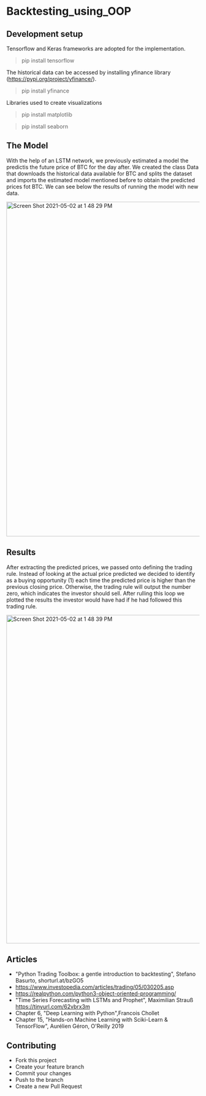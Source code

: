 # Backtesting_using_OOP

## Development setup

Tensorflow and Keras frameworks are adopted for the implementation.

> pip install tensorflow

The historical data can be accessed by installing yfinance library (https://pypi.org/project/yfinance/).

> pip install yfinance

Libraries used to create visualizations

> pip install matplotlib

> pip install seaborn

## The Model

With the help of an LSTM network, we previously estimated a model the predictis the future price of BTC for the day after. We created the class Data that downloads the historical data available for BTC and splits the dataset and imports the estimated model mentioned before to obtain the predicted prices fot BTC. We can see below the results of running the model with new data.

<img width="873" alt="Screen Shot 2021-05-02 at 1 48 29 PM" src="https://user-images.githubusercontent.com/34326154/116821299-b73e1f80-ab4f-11eb-8749-076239e69570.png">

## Results

After extracting the predicted prices, we passed onto defining the trading rule. Instead of looking at the actual price predicted we decided to identify as a buying opportunity (1) each time the predicted price is higher than the previous closing price. Otherwise, the trading rule will output the number zero, which indicates the investor should sell. After rulling this loop we plotted the results the investor would have had if he had followed this trading rule.

<img width="857" alt="Screen Shot 2021-05-02 at 1 48 39 PM" src="https://user-images.githubusercontent.com/34326154/116821312-c45b0e80-ab4f-11eb-8f37-b5ba45eade6a.png">


## Articles

- "Python Trading Toolbox: a gentle introduction to backtesting", Stefano Basurto, shorturl.at/bzGO5
- https://www.investopedia.com/articles/trading/05/030205.asp
- https://realpython.com/python3-object-oriented-programming/
- "Time Series Forecasting with LSTMs and Prophet", Maximilian Strauß  https://tinyurl.com/62vbrx3m
- Chapter 6, "Deep Learning with Python",Francois Chollet
- Chapter 15, "Hands-on Machine Learning with Sciki-Learn & TensorFlow", Aurélien Géron, O'Reilly 2019

## Contributing

- Fork this project
- Create your feature branch
- Commit your changes
- Push to the branch
- Create a new Pull Request


